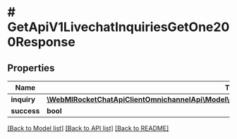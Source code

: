 # # GetApiV1LivechatInquiriesGetOne200Response

## Properties

Name | Type | Description | Notes
------------ | ------------- | ------------- | -------------
**inquiry** | [**\WebMIRocketChatApiClientOmnichannelApi\Model\GetApiV1LivechatInquiriesGetOne200ResponseInquiry**](GetApiV1LivechatInquiriesGetOne200ResponseInquiry.md) |  | [optional]
**success** | **bool** |  | [optional]

[[Back to Model list]](../../README.md#models) [[Back to API list]](../../README.md#endpoints) [[Back to README]](../../README.md)
